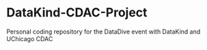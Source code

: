 # DataKind-CDAC-Project
 Personal coding repository for the DataDive event with DataKind and UChicago CDAC 
